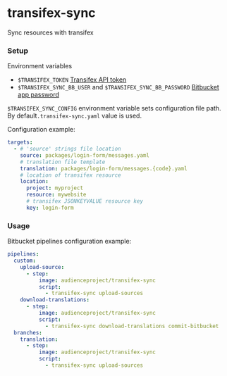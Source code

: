transifex-sync
==============

Sync resources with transifex

### Setup

Environment variables

 * `$TRANSIFEX_TOKEN` [Transifex API token]
 * `$TRANSIFEX_SYNC_BB_USER` and `$TRANSIFEX_SYNC_BB_PASSWORD`
   [Bitbucket app password]

[Transifex API token]: https://docs.transifex.com/api/introduction#authentication
[Bitbucket app password]: https://confluence.atlassian.com/bitbucket/app-passwords-828781300.html

`$TRANSIFEX_SYNC_CONFIG` environment variable sets configuration file path. By default`.transifex-sync.yaml` value is used.

Configuration example:

```yaml
targets:
  - # 'source' strings file location
    source: packages/login-form/messages.yaml
    # translation file template
    translation: packages/login-form/messages.{code}.yaml
    # location of transifex resource
    location:
      project: myproject
      resource: mywebsite
      # transifex JSONKEYVALUE resource key
      key: login-form
```

### Usage

Bitbucket pipelines configuration example:

```yaml
pipelines:
  custom:
    upload-source:
      - step:
          image: audienceproject/transifex-sync
          script:
            - transifex-sync upload-sources
    download-translations:
      - step:
          image: audienceproject/transifex-sync
          script:
            - transifex-sync download-translations commit-bitbucket
  branches:
    translation:
      - step:
          image: audienceproject/transifex-sync
          script:
            - transifex-sync upload-sources
```
